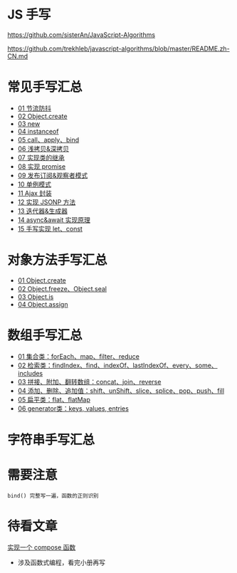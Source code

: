 # JS 手写

https://github.com/sisterAn/JavaScript-Algorithms

https://github.com/trekhleb/javascript-algorithms/blob/master/README.zh-CN.md

# 常见手写汇总

- [01 节流防抖](./common/01防抖节流.md)
- [02 Object.create](./common/02Object_create.md)
- [03 new](./common/03new.md)
- [04 instanceof](./common/04instanceof.md)
- [05 call、apply、bind](./common/05call、apply、bind.md)
- [06 浅拷贝&amp;深拷贝](./common/06浅拷贝&深拷贝.md)
- [07 实现类的继承](./common/07实现类的继承.md)
- [08 实现 promise](./common/08实现PromisesA+%20.md)
- [09 发布订阅&amp;观察者模式](./common/09发布订阅&观察者模式.md)
- [10 单例模式](./common/10单例模式.md)
- [11 Ajax 封装](./common/11Ajax封装.md)
- [12 实现 JSONP 方法](./common/12实现JSONP方法.md)
- [13 迭代器&amp;生成器](./common/13迭代器&生成器.md)
- [14 async&amp;await 实现原理](./common/14async&await实现原理.md)
- [15 手写实现 let、const](./common/15手写实现let、const.md)

# 对象方法手写汇总

- [01 Object.create](./common/02Object_create.md)
- [02 Object.freeze、Object.seal](./object/02Object.freeze.md)
- [03 Object.is](./object/03Object.is.md)
- [04 Object.assign](./object/04Object.assign.md)

# 数组手写汇总

+ [01 集合类：forEach、map、filter、reduce](./array/01集合类.md)
+ [02 检索类：findIndex、find、indexOf、lastIndexOf、every、some、includes](./array/02检索类.md)
+ [03 拼接、附加、翻转数组：concat、join、reverse](./array/03拼接、附加、翻转数组.md)
+ [04 添加、删除、追加值：shift、unShift、slice、splice、pop、push、fill](./array/04添加、删除、追加值.md)
+ [05 扁平类：flat、flatMap](./array/05.扁平类.md)
+ [06 generator类：keys, values, entries](./array/06generator.md)

# 字符串手写汇总



# 需要注意

```
bind() 完整写一遍，函数的正则识别
```

# 待看文章

[实现一个 compose 函数](https://segmentfault.com/a/1190000011447164)

- 涉及函数式编程，看完小册再写

